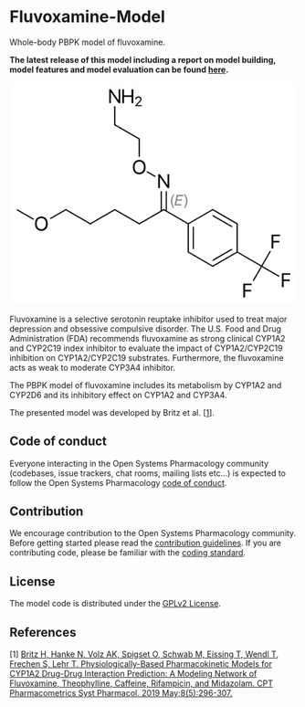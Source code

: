 # Fluvoxamine-Model
Whole-body PBPK model of fluvoxamine. 

**The latest release of this model including a report on model building, model features and model evaluation can be found [here](../../releases/latest).**

<p align="center">
  <img src="Fluvoxamine.png">
</p> 

Fluvoxamine is a selective serotonin reuptake inhibitor used to treat major depression and obsessive compulsive disorder. The U.S. Food and Drug Administration (FDA) recommends fluvoxamine as strong clinical CYP1A2 and CYP2C19 index inhibitor to evaluate the impact of CYP1A2/CYP2C19 inhibition on CYP1A2/CYP2C19 substrates. Furthermore, the fluvoxamine acts as weak to moderate CYP3A4 inhibitor.

The PBPK model of fluvoxamine includes its metabolism by CYP1A2 and CYP2D6 and its inhibitory effect on CYP1A2 and CYP3A4.

The presented model was developed by Britz et al. [[1](#References)].

## Code of conduct
Everyone interacting in the Open Systems Pharmacology community (codebases, issue trackers, chat rooms, mailing lists etc...) is expected to follow the Open Systems Pharmacology [code of conduct](https://github.com/Open-Systems-Pharmacology/Suite/blob/master/CODE_OF_CONDUCT.md#contributor-covenant-code-of-conduct).

## Contribution
We encourage contribution to the Open Systems Pharmacology community. Before getting started please read the [contribution guidelines](https://github.com/Open-Systems-Pharmacology/Suite/blob/master/CONTRIBUTING.md#ways-to-contribute). If you are contributing code, please be familiar with the [coding standard](https://github.com/Open-Systems-Pharmacology/Suite/blob/master/CODING_STANDARDS.md#visual-studio-settings).

## License
The model code is distributed under the [GPLv2 License](https://github.com/Open-Systems-Pharmacology/Suite/blob/develop/LICENSE).

## References
[1] [Britz H, Hanke N, Volz AK, Spigset O, Schwab M, Eissing T, Wendl T, Frechen S, Lehr T. Physiologically-Based Pharmacokinetic Models for CYP1A2 Drug-Drug Interaction Prediction: A Modeling Network of Fluvoxamine, Theophylline, Caffeine, Rifampicin, and Midazolam. CPT Pharmacometrics Syst Pharmacol. 2019 May;8(5):296-307.](https://doi.org/10.1002/psp4.12397)